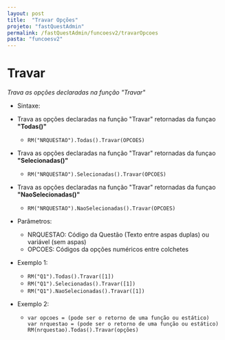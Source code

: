 ```yaml
---
layout: post
title:  "Travar Opções"
projeto: "fastQuestAdmin"
permalink: /fastQuestAdmin/funcoesv2/travarOpcoes
pasta: "funcoesv2"
---
```


# Travar
*Trava as opções declaradas na função "Travar"*

- Sintaxe:
- Trava as opções declaradas na função "Travar" retornadas da funçao **"Todas()"**
  - `RM("NRQUESTAO").Todas().Travar(OPCOES)`
- Trava as opções declaradas na função "Travar" retornadas da funçao **"Selecionadas()"**
  - `RM("NRQUESTAO").Selecionadas().Travar(OPCOES)`
- Trava as opções declaradas na função "Travar" retornadas da funçao **"NaoSelecionadas()"**
  - `RM("NRQUESTAO").NaoSelecionadas().Travar(OPCOES)`

- Parâmetros:
  - NRQUESTAO: Código da Questão (Texto entre aspas duplas) ou variável (sem aspas)
  - OPCOES: Códigos da opções numéricos entre colchetes
- Exemplo 1:
  - `RM("Q1").Todas().Travar([1])`
  - `RM("Q1").Selecionadas().Travar([1])`
  - `RM("Q1").NaoSelecionadas().Travar([1])`
- Exemplo 2:
    - <pre>
      <code>var opcoes = (pode ser o retorno de uma função ou estático)
      var nrquestao = (pode ser o retorno de uma função ou estático)
      RM(nrquestao).Todas().Travar(opções)</code>
      </pre>
